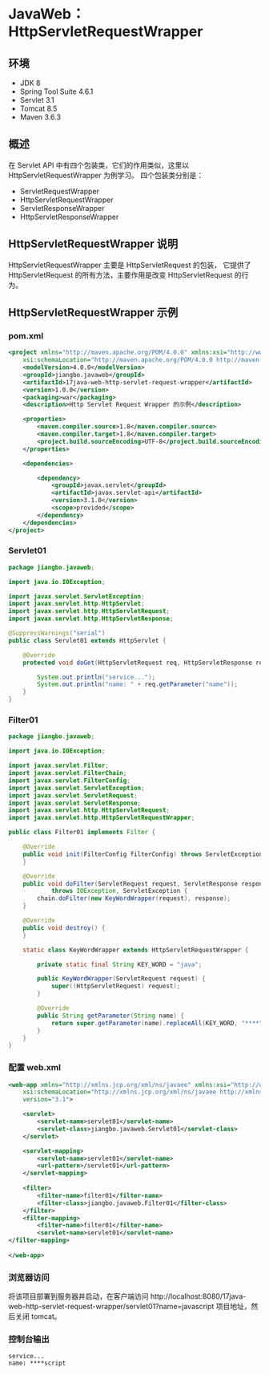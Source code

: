 # JavaWeb：HttpServletRequestWrapper

## 环境

- JDK 8
- Spring Tool Suite 4.6.1
- Servlet 3.1
- Tomcat 8.5
- Maven 3.6.3

## 概述

在 Servlet API 中有四个包装类，它们的作用类似，这里以 HttpServletRequestWrapper 为例学习。
四个包装类分别是：

- ServletRequestWrapper
- HttpServletRequestWrapper
- ServletResponseWrapper
- HttpServletResponseWrapper

## HttpServletRequestWrapper 说明

HttpServletRequestWrapper 主要是 HttpServletRequest 的包装，
它提供了 HttpServletRequest 的所有方法，主要作用是改变 HttpServletRequest 的行为。

## HttpServletRequestWrapper 示例

### pom.xml

```xml
<project xmlns="http://maven.apache.org/POM/4.0.0" xmlns:xsi="http://www.w3.org/2001/XMLSchema-instance"
    xsi:schemaLocation="http://maven.apache.org/POM/4.0.0 http://maven.apache.org/xsd/maven-4.0.0.xsd">
    <modelVersion>4.0.0</modelVersion>
    <groupId>jiangbo.javaweb</groupId>
    <artifactId>17java-web-http-servlet-request-wrapper</artifactId>
    <version>1.0.0</version>
    <packaging>war</packaging>
    <description>Http Servlet Request Wrapper 的示例</description>

    <properties>
        <maven.compiler.source>1.8</maven.compiler.source>
        <maven.compiler.target>1.8</maven.compiler.target>
        <project.build.sourceEncoding>UTF-8</project.build.sourceEncoding>
    </properties>

    <dependencies>

        <dependency>
            <groupId>javax.servlet</groupId>
            <artifactId>javax.servlet-api</artifactId>
            <version>3.1.0</version>
            <scope>provided</scope>
        </dependency>
    </dependencies>
</project>
```

### Servlet01

```java
package jiangbo.javaweb;

import java.io.IOException;

import javax.servlet.ServletException;
import javax.servlet.http.HttpServlet;
import javax.servlet.http.HttpServletRequest;
import javax.servlet.http.HttpServletResponse;

@SuppressWarnings("serial")
public class Servlet01 extends HttpServlet {

    @Override
    protected void doGet(HttpServletRequest req, HttpServletResponse resp) throws ServletException, IOException {

        System.out.println("service...");
        System.out.println("name: " + req.getParameter("name"));
    }
}
```

### Filter01

```java
package jiangbo.javaweb;

import java.io.IOException;

import javax.servlet.Filter;
import javax.servlet.FilterChain;
import javax.servlet.FilterConfig;
import javax.servlet.ServletException;
import javax.servlet.ServletRequest;
import javax.servlet.ServletResponse;
import javax.servlet.http.HttpServletRequest;
import javax.servlet.http.HttpServletRequestWrapper;

public class Filter01 implements Filter {

    @Override
    public void init(FilterConfig filterConfig) throws ServletException {
    }

    @Override
    public void doFilter(ServletRequest request, ServletResponse response, FilterChain chain)
            throws IOException, ServletException {
        chain.doFilter(new KeyWordWrapper(request), response);
    }

    @Override
    public void destroy() {
    }

    static class KeyWordWrapper extends HttpServletRequestWrapper {

        private static final String KEY_WORD = "java";

        public KeyWordWrapper(ServletRequest request) {
            super((HttpServletRequest) request);
        }

        @Override
        public String getParameter(String name) {
            return super.getParameter(name).replaceAll(KEY_WORD, "****");
        }
    }
}
```

### 配置 web.xml

```xml
<web-app xmlns="http://xmlns.jcp.org/xml/ns/javaee" xmlns:xsi="http://www.w3.org/2001/XMLSchema-instance"
    xsi:schemaLocation="http://xmlns.jcp.org/xml/ns/javaee http://xmlns.jcp.org/xml/ns/javaee/web-app_3_1.xsd"
    version="3.1">

    <servlet>
        <servlet-name>servlet01</servlet-name>
        <servlet-class>jiangbo.javaweb.Servlet01</servlet-class>
    </servlet>

    <servlet-mapping>
        <servlet-name>servlet01</servlet-name>
        <url-pattern>/servlet01</url-pattern>
    </servlet-mapping>
    
    <filter>
        <filter-name>filter01</filter-name>
        <filter-class>jiangbo.javaweb.Filter01</filter-class>
    </filter>
    <filter-mapping>
        <filter-name>filter01</filter-name>
        <servlet-name>servlet01</servlet-name>
</filter-mapping>
    
</web-app>
```

### 浏览器访问

将该项目部署到服务器并启动，在客户端访问 http://localhost:8080/17java-web-http-servlet-request-wrapper/servlet01?name=javascript 项目地址，然后关闭 tomcat。

### 控制台输出

```text
service...
name: ****script
```